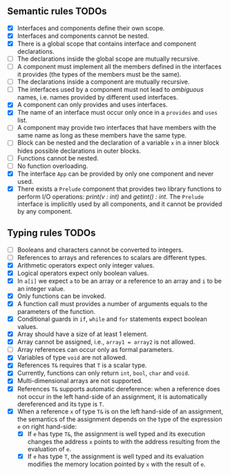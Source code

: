 ## Semantic rules TODOs
- [x] Interfaces and components define their own scope.
- [x] Interfaces and components cannot be nested.
- [x] There is a global scope that contains interface and component declarations.
- [ ] The declarations inside the global scope are mutually recursive.
- [ ] A component must implement all the members defined in the interfaces it provides (the types of the members must be the same).
- [ ] The declarations inside a component are mutually recursive.
- [ ] The interfaces used by a component must not lead to *ambiguous* names, i.e. names provided by different used interfaces.
- [x] A component can only provides and uses interfaces.
- [x] The name of an interface must occur only once in a `provides` and `uses` list.
- [ ] A component may provide two interfaces that have members with the same name as long as these members have the same type.
- [ ] Block can be nested and the declaration of a variable `x` in a inner block hides possible declarations in outer blocks.
- [ ] Functions cannot be nested.
- [ ] No function overloading.
- [x] The interface `App` can be provided by only one component and never used.
- [x] There exists a `Prelude` component that provides two library functions to perform I/O operations: *print(v : int)* and *getint() : int*. The `Prelude` interface is implicitly used by all components, and it cannot be provided by any component. 

## Typing rules TODOs
- [ ] Booleans and characters cannot be converted to integers.
- [ ] References to arrays and references to scalars are different types.
- [x] Arithmetic operators expect only integer values.
- [x] Logical operators expect only boolean values.
- [x] In `a[i]` we expect `a` to be an array or a reference to an array and `i` to be an integer value.
- [x] Only functions can be invoked.
- [x] A function call must provides a number of arguments equals to the parameters of the function.
- [x] Conditional guards in `if`, `while` and `for` statements expect boolean values.
- [x] Array should have a size of at least 1 element.
- [x] Array cannot be assigned, i.e., `array1 = array2` is not allowed.
- [ ] Array references can occur only as formal parameters.
- [x] Variables of type `void` are not allowed.
- [x] References `T&` requires that `T` is a scalar type.
- [x] Currently, functions can only return `int`, `bool`, `char` and `void`.
- [x] Multi-dimensional arrays are not supported.
- [x] References `T&` supports automatic dereference: when a reference does not occur in the left hand-side of an assignment, it is automatically dereferenced and its type is `T`.
- [x] When a reference `x` of type `T&` is on the left hand-side of an assignment, the semantics of the assignment depends on the type of the expression `e` on right hand-side: 
  - [x] If `e` has type `T&`, the assignment is well typed and its execution changes the address `x` points to with the address resulting from the evaluation of `e`.
  - [x] If `e` has type `T`, the assignment is well typed and its evaluation modifies the memory location pointed by `x` with the result of `e`.
